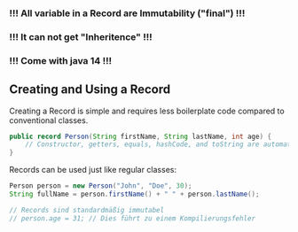 ### !!! All variable in a Record are Immutability ("final") !!!
### !!! It can not get "Inheritence"                        !!!
### !!! Come with java 14                                   !!!


## Creating and Using a Record

Creating a Record is simple and requires less boilerplate code compared to conventional classes.

```java
public record Person(String firstName, String lastName, int age) {
    // Constructor, getters, equals, hashCode, and toString are automatically generated
}
```

Records can be used just like regular classes:

```java
Person person = new Person("John", "Doe", 30);
String fullName = person.firstName() + " " + person.lastName();

// Records sind standardmäßig immutabel
// person.age = 31; // Dies führt zu einem Kompilierungsfehler
```
